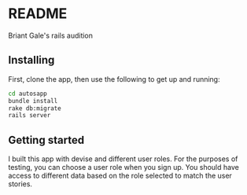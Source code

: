 # README

Briant Gale's rails audition

## Installing

First, clone the app, then use the following to get up and running:

```sh
cd autosapp
bundle install
rake db:migrate
rails server
```

## Getting started
I built this app with devise and different user roles.  For the purposes of testing, you can choose a user role when you sign up.  You should have access to different data based on the role selected to match the user stories.
